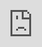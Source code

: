 ```yaml
---
title: "Gaming"
hidetitle: true
description:
  Check what are my currently playing, stream, games list, peripherals,
  and gaming links
comments: false
ogimage: gaming-og.png
menu:
  main:
    params:
      icon: mouse
---
```


<h1 style="text-align: center; ">Gaming</h1>

## Currently Playing

- Starfield - giving it another shot after giving up 1 hour of gameplay at launch
- Minecraft (Java, Singleplayer World 1.20.6)
- Assassin's Creed Director's Cut
- Cyberpunk 2077 (on hold)

## Featured Gameplay/Playlist

<!-- Starfield Playlist -->

<div class="video-wrapper">
<iframe src="https://www.youtube.com/embed?listType=playlist&list=PLwC47NQhSu5ymja38ozY3eDG1Pcv4e9hN&rel=0&color=white" width="800" height="450" style="position: absolute; top: 0px; left: 0px; width: 100%; height: 100%;" frameborder="0"></iframe>
</div>

## Streaming

I now stream irregularly on Twitch as [@reddavidgg!](https://twitch.tv/reddavidgg)

## Games List

Excluding my Steam library and other platform games (Epic, GOG), below is a table where I track my finished, on-going, to-be-continued, and soon-to-play games.

### Recent Games

{{< recentgames >}}

<h3>Full List (as far as I remember)</h3>
<details>
<summary>
<small><em>as of December 12, 2023</em></small>
</summary>

{{< games >}}

</details>

## Setup

### PC Specs

<!-- {{< product name="AMD Ryzen 7 5700X" img_url="img/products/amd-ryzen-7.png" >}}
{{< product name="AMD Ryzen 7 5700X" img_url="img/products/msi-b550m-pro-vdh-wifi.png" >}}
{{< product name="Keychron K2 Pro" img_url="img/products/keychron-k2-pro.png" >}} -->

- CPU: [AMD Ryzen 9 5900X](#)
- Motherboard: [ASUS ROG STRIX B550-F GAMING WIFI II](#)
- Cooler: [DeepCool AK620 DIGITAL](#)
- RAM: [HyperX Fury Beast 4x16GB 3600MHz](https://shope.ee/4VGfeVxaPD)
- SSD (System): [Samsung 970 Evo Plus 1TB](https://shope.ee/4fa5qowx4G)
- SSD (Games): [PNY 2TB m.2](https://shope.ee/4ptW37wJjJ)
- Storage: [Seagate 8TB](https://shope.ee/50CwFQvgOM)
- GPU: [ZOTAC RTX 4070 12GB](https://shope.ee/5AWMRjv33P)
- Case: [Silverstone Fara R1](https://shope.ee/2fp1T94Z7w)
- PSU: [Corsair RM750e 80+ Gold](https://shope.ee/2q8RfS3vmz)
- UPS: [APC 800VA](https://shope.ee/30Rrrl3IS2)

### Peripherals

- Monitor/s:
  - [Xitrix G2730 27" 1440p 180Hz](https://www.xitrix.net/products/xitrix-g27-27-180hz-ips-gaming-monitor)
  - [Samsung Odyssey G3 27" 1080p 144Hz](https://shope.ee/3AlI442f75)
- Keyboard: [Keychron K2 Pro](https://shope.ee/3L4iGN21m8)
- Mice: [Logitech G502 Hero](#)
- Webcam: [Logitech C922](https://shope.ee/3fhYez0l6E)
- Audio:
  - [PreSonus Eris 3.5](https://shope.ee/3q0yrI07lH)
  - [Audio-Technica M30X](https://shope.ee/4fa5qtUX9E)
  - [Audio-Technica SQ1TW2](https://shope.ee/4ptW3CTtoH)
- Mic: 
  - [Samson Q9U Dynamic Mic](https://shope.ee/1LJdsh9dpo)
  - [Audio-Technica ATR2500X USB](#)
- Miscellaneous:
  - [Elgato Stream Deck MK.2](https://shope.ee/1Vd45090Ur)
  - [Elgato HD60 S+](https://shope.ee/1fwUHJ8N9u)
  - [Xbox Wireless Controller](https://shope.ee/1qFuTc7jox)
  - [HyperX Gladiate (Xbox gamepad)](https://shope.ee/20ZKfv76U0)

## Links

### Profiles

- [**Steam**](https://steamcommunity.com/id/reddvid/): 91135388

### Channels

- [**Twitch**](https://twitch.tv/reddavidgg/)
- [**YouTube Gaming Channel**](https://youtube.com/@RedDavidGG)
- [**YouTube VODs Channel**](https://youtube.com/@RedDavidGG2)
- [**Facebook**](https://facebook.com/RedDavidGG)
- [**TikTok**](https://tiktok.com/@RedDavidGG)
- [**Instagram**](https://instagram.com/RedDavidGG)
- [**Twitter/X**](https://twitter.com/RedDavidGG)
- [**~~Dead~~ Discord Community**](https://discord.gg/rKnJb4J)

### Support

I don't earn yet from this gaming hobby, so if you feel generous:

- [**PayPal**](https://paypal.com/paypalme/reddvid)
- [**Streamlabs**](https://streamlabs.com/reddavidgg1)
- [**Ko-fi**](https://ko-fi.com/reddavidgg1)

## FAQs

- What's your rank in **\_**?
  - I am done playing online competitive games, so no ranks/medals, etc. (Though I got til Divine 1 in Dota 2 back in the days.)
- What's your stream schedule?
  - I have none.
- Why are you inconsistent with what you do?
  - Busy life.
- Do you play mobile games?
  - Seldomly, I grew up playing games on a bigger screen.
